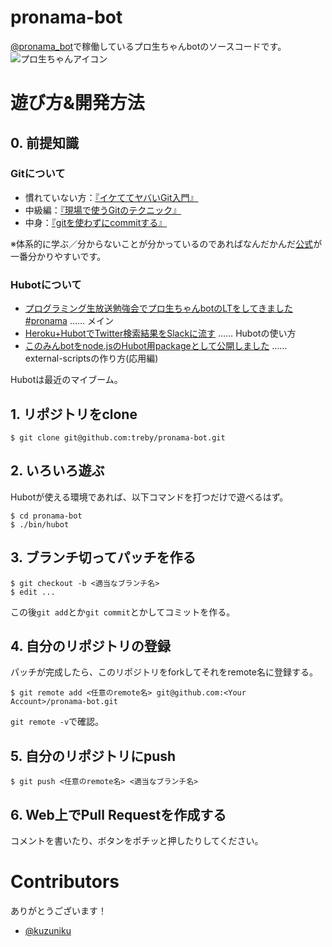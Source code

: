 # pronama-bot

[@pronama_bot](https://twitter.com/pronama_bot)で稼働しているプロ生ちゃんbotのソースコードです。
![プロ生ちゃんアイコン](https://cloud.githubusercontent.com/assets/1079365/7708258/67e6c522-fe8f-11e4-9494-40ee38bb0121.png)

# 遊び方&開発方法

## 0. 前提知識

### Gitについて

- 慣れていない方：[『イケててヤバいGit入門』](http://labs.gree.jp/blog/2013/12/10049/)
- 中級編：[『現場で使うGitのテクニック』](http://qiita.com/treby/items/9184251b545d9ebc3198)
- 中身：[『gitを使わずにcommitする』](http://blog.spacemarket.com/code/commit-without-git/)

※体系的に学ぶ／分からないことが分かっているのであればなんだかんだ[公式](https://git-scm.com/book/ja/v1)が一番分かりやすいです。

### Hubotについて

- [プログラミング生放送勉強会でプロ生ちゃんbotのLTをしてきました #pronama](http://www.atelier-nodoka.net/2015/05/pronama-lt-pronama-bot/) …… メイン
- [Heroku+HubotでTwitter検索結果をSlackに流す](http://blog.spacemarket.com/code/twitter-watch-hubot-for-slack-on-heroku/) …… Hubotの使い方
- [このみんbotをnode.jsのHubot用packageとして公開しました](http://www.atelier-nodoka.net/2015/04/hubot-script-npm-publish/) …… external-scriptsの作り方(応用編)

Hubotは最近のマイブーム。

## 1. リポジトリをclone

```
$ git clone git@github.com:treby/pronama-bot.git
```

## 2. いろいろ遊ぶ
Hubotが使える環境であれば、以下コマンドを打つだけで遊べるはず。

```
$ cd pronama-bot
$ ./bin/hubot
```

## 3. ブランチ切ってパッチを作る

```
$ git checkout -b <適当なブランチ名>
$ edit ...
```

この後`git add`とか`git commit`とかしてコミットを作る。

## 4. 自分のリポジトリの登録
パッチが完成したら、このリポジトリをforkしてそれをremote名に登録する。

```
$ git remote add <任意のremote名> git@github.com:<Your Account>/pronama-bot.git
```

`git remote -v`で確認。

## 5. 自分のリポジトリにpush

```
$ git push <任意のremote名> <適当なブランチ名>
```

## 6. Web上でPull Requestを作成する
コメントを書いたり、ボタンをポチッと押したりしてください。

# Contributors
ありがとうございます！

- [@kuzuniku](https://github.com/kuzuniku)
